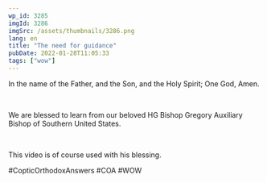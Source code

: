 ```yaml
---
wp_id: 3285
imgId: 3286
imgSrc: /assets/thumbnails/3286.png
lang: en
title: "The need for guidance"
pubDate: 2022-01-28T11:05:33
tags: ["wow"]
---
```


<!-- page: 6 -->

<p>In the name of the Father, and the Son, and the Holy Spirit; One God, Amen.</p>
<p>&nbsp;</p>
<p>We are blessed to learn from our beloved HG Bishop Gregory Auxiliary Bishop of Southern United States.</p>
<p>&nbsp;</p>
<p>This video is of course used with his blessing.</p>
<p>#CopticOrthodoxAnswers #COA #WOW</p>
